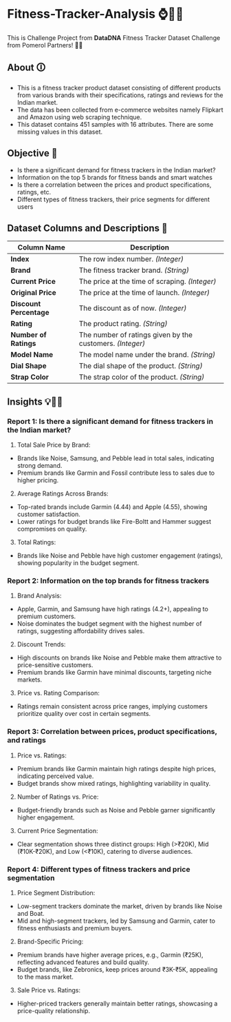 # Fitness-Tracker-Analysis ⌚🏃🚴
This is Challenge Project from **DataDNA** Fitness Tracker Dataset Challenge from Pomerol Partners! 💪🏻

## About 🛈
* This is a fitness tracker product dataset consisting of different products from various brands with their specifications, ratings and reviews for the Indian market. 
* The data has been collected from e-commerce websites namely Flipkart and Amazon using web scraping technique.
* This dataset contains 451 samples with 16 attributes. There are some missing values in this dataset.

## Objective 🎯
* Is there a significant demand for fitness trackers in the Indian market?
* Information on the top 5 brands for fitness bands and smart watches
* Is there a correlation between the prices and product specifications, ratings, etc.
* Different types of fitness trackers, their price segments for different users

## Dataset Columns and Descriptions 📝

| Column Name           | Description                                          |
|------------------------|------------------------------------------------------|
| **Index**             | The row index number. *(Integer)*                    |
| **Brand**             | The fitness tracker brand. *(String)*                |
| **Current Price**     | The price at the time of scraping. *(Integer)*        |
| **Original Price**    | The price at the time of launch. *(Integer)*          |
| **Discount Percentage** | The discount as of now. *(Integer)*                |
| **Rating**            | The product rating. *(String)*                       |
| **Number of Ratings** | The number of ratings given by the customers. *(Integer)* |
| **Model Name**        | The model name under the brand. *(String)*           |
| **Dial Shape**        | The dial shape of the product. *(String)*            |
| **Strap Color**       | The strap color of the product. *(String)*           |

## Insights 💡🧐🤔

### Report 1: Is there a significant demand for fitness trackers in the Indian market?

1. Total Sale Price by Brand:

* Brands like Noise, Samsung, and Pebble lead in total sales, indicating strong demand.
* Premium brands like Garmin and Fossil contribute less to sales due to higher pricing.

2. Average Ratings Across Brands:

* Top-rated brands include Garmin (4.44) and Apple (4.55), showing customer satisfaction.
* Lower ratings for budget brands like Fire-Boltt and Hammer suggest compromises on quality.

3. Total Ratings:

* Brands like Noise and Pebble have high customer engagement (ratings), showing popularity in the budget segment.


### Report 2: Information on the top brands for fitness trackers

1. Brand Analysis:

* Apple, Garmin, and Samsung have high ratings (4.2+), appealing to premium customers.
* Noise dominates the budget segment with the highest number of ratings, suggesting affordability drives sales.

2. Discount Trends:

* High discounts on brands like Noise and Pebble make them attractive to price-sensitive customers.
* Premium brands like Garmin have minimal discounts, targeting niche markets.

3. Price vs. Rating Comparison:

* Ratings remain consistent across price ranges, implying customers prioritize quality over cost in certain segments.


### Report 3: Correlation between prices, product specifications, and ratings

1. Price vs. Ratings:

* Premium brands like Garmin maintain high ratings despite high prices, indicating perceived value.
* Budget brands show mixed ratings, highlighting variability in quality.

2. Number of Ratings vs. Price:

* Budget-friendly brands such as Noise and Pebble garner significantly higher engagement.

3. Current Price Segmentation:

* Clear segmentation shows three distinct groups: High (>₹20K), Mid (₹10K-₹20K), and Low (<₹10K), catering to diverse audiences.


### Report 4: Different types of fitness trackers and price segmentation

1. Price Segment Distribution:

* Low-segment trackers dominate the market, driven by brands like Noise and Boat.
* Mid and high-segment trackers, led by Samsung and Garmin, cater to fitness enthusiasts and premium buyers.

2. Brand-Specific Pricing:

* Premium brands have higher average prices, e.g., Garmin (₹25K), reflecting advanced features and build quality.
* Budget brands, like Zebronics, keep prices around ₹3K-₹5K, appealing to the mass market.

3. Sale Price vs. Ratings:

* Higher-priced trackers generally maintain better ratings, showcasing a price-quality relationship.
